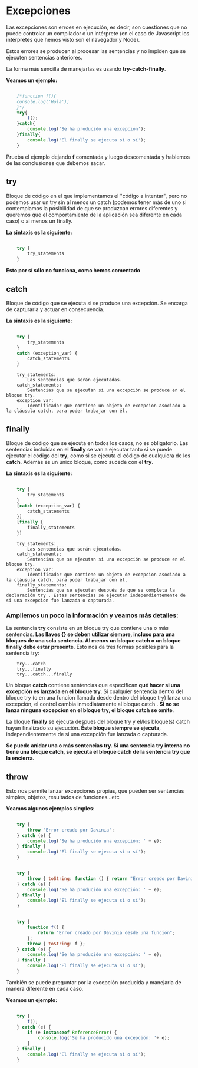 # Excepciones 
Las excepciones son erroes en ejecución, es decir, son cuestiones que no puede controlar un compilador o un intérprete (en el caso de Javascript los intérpretes que hemos visto son el navegador y Node).

Estos errores se producen al procesar las sentencias y no impiden que se ejecuten sentencias anteriores.

La forma más sencilla de manejarlas es usando **try-catch-finally**.

**Veamos un ejemplo:**

```javascript

    /*function f(){
    console.log('Hola');
    }*/
    try{
        f();
    }catch{
        console.log('Se ha producido una excepción');
    }finally{
        console.log('El finally se ejecuta sí o sí');
    }

```
Prueba el ejemplo dejando **f** comentada y luego descomentada y hablemos de las conclusiones que debemos sacar.

## try
Bloque de código en el que implementamos el "código a intentar", pero no podemos usar un try sin al menos un catch (podemos tener más de uno si contemplamos la posibilidad de que se produzcan errores diferentes y queremos que el comportamiento de la aplicación sea diferente en cada caso) o al menos un finally.

**La sintaxis es la siguiente:**

```javascript

    try {
        try_statements
    }

```
**Esto por sí sólo no funciona, como hemos comentado**



## catch
Bloque de código que se ejecuta si se produce una excepción. Se encarga de capturarla y actuar en consecuencia.

**La sintaxis es la siguiente:**
```javascript

    try {
        try_statements
    }
    catch (exception_var) {
        catch_statements
    }


```

```
    try_statements: 
        Las sentencias que serán ejecutadas.
    catch_statements: 
        Sentencias que se ejecutan si una excepción se produce en el bloque try.
    exception_var: 
        Identificador que contiene un objeto de excepcion asociado a la cláusula catch, para poder trabajar con él.

```


## finally
Bloque de código que se ejecuta en todos los casos, no es obligatorio. Las sentencias incluídas en el **finally** se van a ejecutar tanto si se puede ejecutar el código del **try**, como si se ejecuta el código de cualquiera de los **catch**. Además es un único bloque, como sucede con el **try**.

**La sintaxis es la siguiente:**

```javascript

    try {
        try_statements
    }
    [catch (exception_var) { 
        catch_statements
    }]
    [finally {
        finally_statements
    }]


```


```
    try_statements: 
        Las sentencias que serán ejecutadas.
    catch_statements: 
        Sentencias que se ejecutan si una excepción se produce en el bloque try.
    exception_var: 
        Identificador que contiene un objeto de excepcion asociado a la cláusula catch, para poder trabajar con él.
    finally_statements: 
        Sentencias que se ejecutan después de que se completa la declaración try . Estas sentencias se ejecutan independientemente de si una excepcion fue lanzada o capturada.

```

### Ampliemos un poco la información y veamos más detalles: 

La sentencia **try** consiste en un bloque try que contiene una o más sentencias. **Las llaves {} se deben utilizar siempre, incluso para una bloques de una sola sentencia. Al menos un bloque catch o un bloque finally debe estar presente**. Esto nos da tres formas posibles para la sentencia try:

```
    try...catch
    try...finally
    try...catch...finally
```

Un bloque **catch** contiene sentencias que especifican **qué hacer si una excepción es lanzada en el bloque try**. Si cualquier sentencia dentro del bloque try (o en una funcion llamada desde dentro del bloque try) lanza una excepción, el control cambia inmediatamente al bloque catch . **Si no se lanza ninguna excepcion en el bloque try, el bloque catch se omite**.

La bloque **finally** se ejecuta despues del bloque try y el/los bloque(s) catch hayan finalizado su ejecución. **Éste bloque siempre se ejecuta**, independientemente de si una excepción fue lanzada o capturada.

**Se puede anidar una o más sentencias try. Si una sentencia try interna no tiene una bloque catch, se ejecuta el bloque catch de la sentencia try que la encierra.**

## throw
Esto nos permite lanzar excepciones propias, que pueden ser sentencias simples, objetos, resultados de funciones...etc

**Veamos algunos ejemplos simples:**

```javascript

    try {
        throw 'Error creado por Davinia';
    } catch (e) {
        console.log('Se ha producido una excepción: ' + e);
    } finally {
        console.log('El finally se ejecuta sí o sí');
    }

```

```javascript 

    try {
        throw { toString: function () { return "Error creado por Davinia desde una función anónima";} };
    } catch (e) {
        console.log('Se ha producido una excepción: ' + e);
    } finally {
        console.log('El finally se ejecuta sí o sí');
    } 

```

```javascript

    try {
        function f() { 
            return "Error creado por Davinia desde una función"; 
        };
        throw { toString: f };
    } catch (e) {
        console.log('Se ha producido una excepción: ' + e);
    } finally {
        console.log('El finally se ejecuta sí o sí');
    }

```

También se puede preguntar por la excepción producida y manejarla de manera diferente en cada caso.

**Veamos un ejemplo:**

```javascript

    try {
        f();
    } catch (e) {
        if (e instanceof ReferenceError) {
            console.log('Se ha producido una excepción: '+ e);
        }
    } finally {
        console.log('El finally se ejecuta sí o sí');
    }

```

